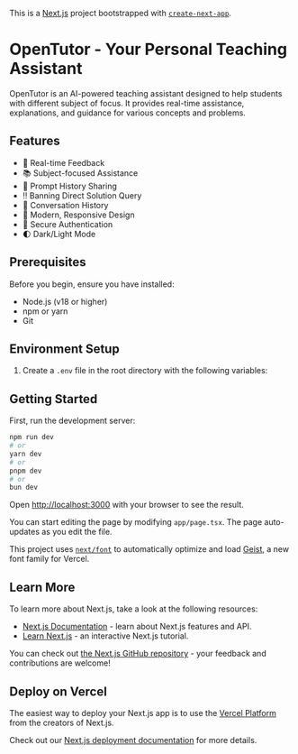 This is a [Next.js](https://nextjs.org) project bootstrapped with [`create-next-app`](https://nextjs.org/docs/app/api-reference/cli/create-next-app).

# OpenTutor - Your Personal Teaching Assistant

OpenTutor is an AI-powered teaching assistant designed to help students with different subject of focus. It provides real-time assistance, explanations, and guidance for various concepts and problems.

## Features

- 💬 Real-time Feedback
- 📚 Subject-focused Assistance
- 🙌 Prompt History Sharing
- ‼️ Banning Direct Solution Query
- 💾 Conversation History
- 🎨 Modern, Responsive Design
- 🔐 Secure Authentication
- 🌓 Dark/Light Mode

## Prerequisites

Before you begin, ensure you have installed:
- Node.js (v18 or higher)
- npm or yarn
- Git

## Environment Setup

1. Create a `.env` file in the root directory with the following variables:

## Getting Started

First, run the development server:

```bash
npm run dev
# or
yarn dev
# or
pnpm dev
# or
bun dev
```

Open [http://localhost:3000](http://localhost:3000) with your browser to see the result.

You can start editing the page by modifying `app/page.tsx`. The page auto-updates as you edit the file.

This project uses [`next/font`](https://nextjs.org/docs/app/building-your-application/optimizing/fonts) to automatically optimize and load [Geist](https://vercel.com/font), a new font family for Vercel.

## Learn More

To learn more about Next.js, take a look at the following resources:

- [Next.js Documentation](https://nextjs.org/docs) - learn about Next.js features and API.
- [Learn Next.js](https://nextjs.org/learn) - an interactive Next.js tutorial.

You can check out [the Next.js GitHub repository](https://github.com/vercel/next.js) - your feedback and contributions are welcome!

## Deploy on Vercel

The easiest way to deploy your Next.js app is to use the [Vercel Platform](https://vercel.com/new?utm_medium=default-template&filter=next.js&utm_source=create-next-app&utm_campaign=create-next-app-readme) from the creators of Next.js.

Check out our [Next.js deployment documentation](https://nextjs.org/docs/app/building-your-application/deploying) for more details.
